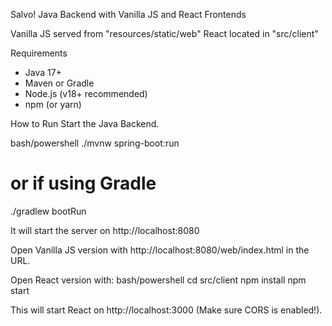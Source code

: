 Salvo! Java Backend with Vanilla JS and React Frontends

Vanilla JS served from "resources/static/web"
React located in "src/client"

Requirements

- Java 17+
- Maven or Gradle
- Node.js (v18+ recommended)
- npm (or yarn)

How to Run
Start the Java Backend.

bash/powershell
./mvnw spring-boot:run
# or if using Gradle
./gradlew bootRun

It will start the server on http://localhost:8080

Open Vanilla JS version with http://localhost:8080/web/index.html in the URL.

Open React version with:
bash/powershell
cd src/client
npm install
npm start

This will start React on http://localhost:3000 (Make sure CORS is enabled!).
